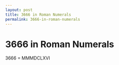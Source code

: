 ```yaml
---
layout: post
title: 3666 in Roman Numerals
permalink: 3666-in-roman-numerals
---
```


# 3666 in Roman Numerals

3666 = MMMDCLXVI
